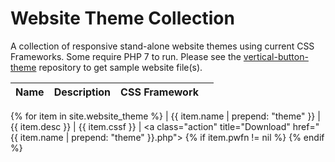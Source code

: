 ---
---
# Website Theme Collection
A collection of responsive stand-alone website themes using current CSS Frameworks.  Some require PHP 7 to run.  Please see the [vertical-button-theme](https://github.com/emrickj/vertical-button-theme) repository to get sample website file(s).

| Name | Description | CSS Framework | |
| --- | --- | --- | --- |
{% for item in site.website_theme %}
| {{ item.name | prepend: "theme" }} | {{ item.desc }} | {{ item.cssf }} | <a class="action" title="Download" href="{{ item.name | prepend: "theme" }}.php"><span class="download"></span></a>
{% if item.pwfn != nil %} 
<a class="action" title="Preview" href="{{ site.preview_path | append: item.name }}.php?u={{ item.pwfn }}" target="_blank"><span class="preview"></span></a>
<a class="action" title="Preview Mobile" href="{{ site.mobile_emulator_path }}{{ site.preview_path | append: item.name }}.php?u={{ item.pwfn }}"
   target="_blank"><span class="phone"></span></a>
{% endif %} 
